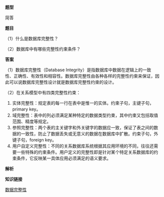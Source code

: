 **题型**

简答

**题目** 

（1）什么是数据库完整性？

（2）数据库中有哪些完整性约束条件？

**答案**

（1）数据库完整性（Database Integrity）是指数据库中数据在逻辑上的一致性、正确性、有效性和相容性。数据库完整性由各种各样的完整性约束来保证，因此可以说数据库完整性设计就是数据库完整性约束的设计。

（2）在关系模型中有四类完整性约束：

1. 实体完整性：规定表的每一行在表中是惟一的实体。约束子句，主键子句，primary key。
2. 域完整性：表中的列必须满足某种特定的数据类型约束，其中约束又包括取值范围、精度等规定。
3. 参照完整性：两个表的主关键字和外关键字的数据应一致，保证了表之间的数据的一致性，防止了数据丢失或无意义的数据在数据库中扩散。约束子句，外键子句，foreign key。
4. 用户自定义完整性：不同的关系数据库系统根据其应用环境的不同，往往还需要一些特殊的约束条件。用户定义的完整性即是针对某个特定关系数据库的约束条件，它反映某一具体应用必须满足的语义要求。

**解析**



**知识链接**

[数据完整性](/know/shujuwanzhengxing.html)